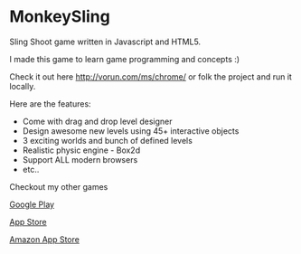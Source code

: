 # MonkeySling
Sling Shoot game written in Javascript and HTML5.

I made this game to learn game programming and concepts :)

Check it out here http://vorun.com/ms/chrome/ or folk the project and run it locally.

Here are the features:

* Come with drag and drop level designer
* Design awesome new levels using 45+ interactive objects
* 3 exciting worlds and bunch of defined levels
* Realistic physic engine - Box2d
* Support ALL modern browsers
* etc..

Checkout my other games

[Google Play](https://play.google.com/store/apps/dev?id=7663973636960361438)

[App Store](https://itunes.apple.com/nz/developer/vorun-kreal/id831174738)

[Amazon App Store](https://www.amazon.com/s?rh=n%3A2350149011%2Cp_4%3Akreal&ref=bl_dp_s_web_0)
